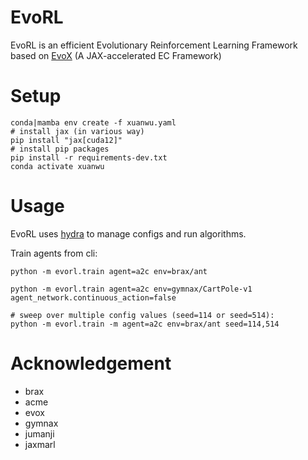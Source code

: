 # EvoRL
EvoRL is an efficient Evolutionary Reinforcement Learning Framework based on [EvoX](https://github.com/EMI-Group/evox) (A JAX-accelerated EC Framework)


# Setup
```
conda|mamba env create -f xuanwu.yaml
# install jax (in various way)
pip install "jax[cuda12]"
# install pip packages
pip install -r requirements-dev.txt
conda activate xuanwu
```

# Usage

EvoRL uses [hydra](https://hydra.cc/) to manage configs and run algorithms.

Train agents from cli:
```shell
python -m evorl.train agent=a2c env=brax/ant

python -m evorl.train agent=a2c env=gymnax/CartPole-v1 agent_network.continuous_action=false

# sweep over multiple config values (seed=114 or seed=514):
python -m evorl.train -m agent=a2c env=brax/ant seed=114,514 
```

# Acknowledgement

- brax
- acme
- evox
- gymnax
- jumanji
- jaxmarl
